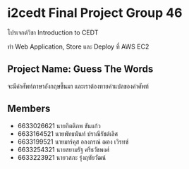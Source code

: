 # i2cedt Final Project Group 46
<p>โปรเจกต์วิชา Introduction to CEDT</p>
<p>ทำ Web Application, Store และ Deploy ที่ AWS EC2</p>

## Project Name: Guess The Words
<p>จะมีคำศัพท์ภาษาอังกฤษขึ้นมา และเราต้องทายคำแปลของคำศัพท์</p>

## Members
- 6633026621 นายกิตติภพ ขันแก้ว
- 6633164521 นายพัทธนันท์ ปราณีรัชต์เลิศ
- 6633199521 นายมาร์คุส อลงกรณ์ ฌอง เวิรทซ์
- 6633254321 นายสยามรัฐ ศรีธวัชพงศ์
- 6633223921 นายวสภะ รุ่งฤทัยวัฒน์

<!--
Hello, World!
-->